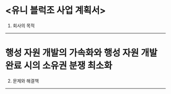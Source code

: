 <유니 블럭조 사업 계획서>
=============
1. 회사의 목적
-------------
# 행성 자원 개발의 가속화와 행성 자원 개발 완료 시의 소유권 분쟁 최소화

2. 문제와 해결책 
-------------


